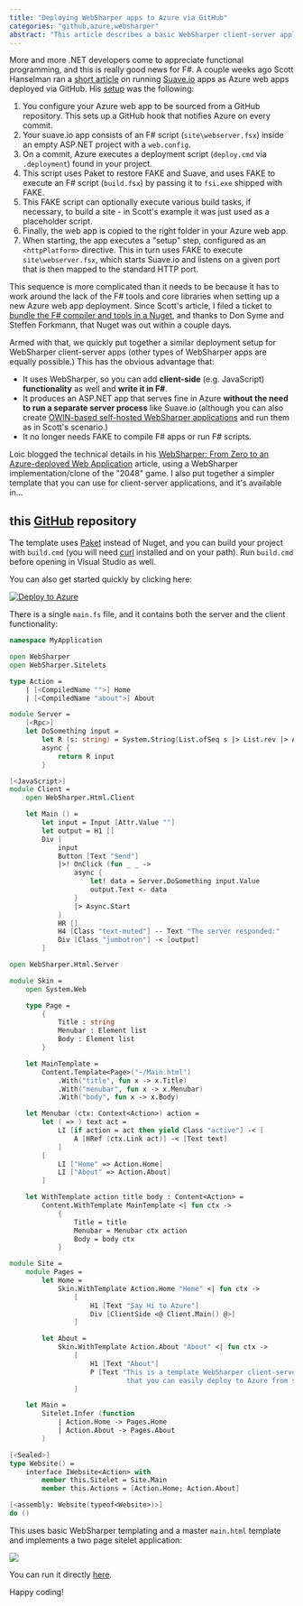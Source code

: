 ```yaml
---
title: "Deploying WebSharper apps to Azure via GitHub"
categories: "github,azure,websharper"
abstract: "This article describes a basic WebSharper client-server application template that you can deploy to Azure via GitHub commits."
---
```

More and more .NET developers come to appreciate functional programming, and this is really good news for F#.  A couple weeks ago Scott Hanselman ran a [short article](http://www.hanselman.com/blog/RunningSuaveioAndFWithFAKEInAzureWebAppsWithGitAndTheDeployButton.aspx) on running [Suave.io](http://suave.io) apps as Azure web apps deployed via GitHub.  His [setup](https://github.com/shanselman/suavebootstrapper) was the following:

 1. You configure your Azure web app to be sourced from a GitHub repository. This sets up a GitHub hook that notifies Azure on every commit.
 2. Your suave.io app consists of an F# script (`site\webserver.fsx`) inside an empty ASP.NET project with a `web.config`.
 3. On a commit, Azure executes a deployment script (`deploy.cmd` via `.deployment`) found in your project.
 4. This script uses Paket to restore FAKE and Suave, and uses FAKE to execute an F# script (`build.fsx`) by passing it to `fsi.exe` shipped with FAKE.
 5. This FAKE script can optionally execute various build tasks, if necessary, to build a site - in Scott's example it was just used as a placeholder script.
 6. Finally, the web app is copied to the right folder in your Azure web app.
 7. When starting, the app executes a "setup" step, configured as an `<httpPlatform>` directive. This in turn uses FAKE to execute `site\webserver.fsx`, which starts Suave.io and listens on a given port that is then mapped to the standard HTTP port.
 
This sequence is more complicated than it needs to be because it has to work around the lack of the F# tools and core libraries when setting up a new Azure web app deployment. Since Scott's article, I filed a ticket to [bundle the F# compiler and tools in a Nuget](https://github.com/fsharp/fsharp/issues/408), and thanks to Don Syme and Steffen Forkmann, that Nuget was out within a couple days.

Armed with that, we quickly put together a similar deployment setup for WebSharper client-server apps (other types of WebSharper apps are equally possible.) This has the obvious advantage that:

 * It uses WebSharper, so you can add **client-side** (e.g. JavaScript) **functionality** as well and **write it in F#**.
 * It produces an ASP.NET app that serves fine in Azure **without the need to run a separate server process** like Suave.io (although you can also create [OWIN-based self-hosted WebSharper applications](http://www.websharper.com/blog-entry/4098) and run them as in Scott's scenario.)
 * It no longer needs FAKE to compile F# apps or run F# scripts.

Loic blogged the technical details in his [WebSharper: From Zero to an Azure-deployed Web Application](http://websharper.com/blog-entry/4367) article, using a WebSharper implementation/clone of the "2048" game.  I also put together a simpler template that you can use for client-server applications, and it's available in...

## this [GitHub](https://github.com/intellifactory/ClientServer.Azure) repository

The template uses [Paket](http://fsprojects.github.io/Paket/) instead of Nuget, and you can build your project with `build.cmd` (you will need [curl](http://curl.haxx.se/download.html) installed and on your path). Run `build.cmd` before opening in Visual Studio as well.

You can also get started quickly by clicking here:

[![Deploy to Azure](http://azuredeploy.net/deploybutton.png)](https://azuredeploy.net/?repository=https://github.com/intellifactory/ClientServer.Azure)

There is a single `main.fs` file, and it contains both the server and the client functionality:

```fsharp
namespace MyApplication

open WebSharper
open WebSharper.Sitelets

type Action =
    | [<CompiledName "">] Home
    | [<CompiledName "about">] About

module Server =
    [<Rpc>]
    let DoSomething input =
        let R (s: string) = System.String(List.ofSeq s |> List.rev |> Array.ofList)
        async {
            return R input
        }

[<JavaScript>]
module Client =
    open WebSharper.Html.Client

    let Main () =
        let input = Input [Attr.Value ""]
        let output = H1 []
        Div [
            input
            Button [Text "Send"]
            |>! OnClick (fun _ _ ->
                async {
                    let! data = Server.DoSomething input.Value
                    output.Text <- data
                }
                |> Async.Start
            )
            HR []
            H4 [Class "text-muted"] -- Text "The server responded:"
            Div [Class "jumbotron"] -< [output]
        ]

open WebSharper.Html.Server

module Skin =
    open System.Web

    type Page =
        {
            Title : string
            Menubar : Element list
            Body : Element list
        }

    let MainTemplate =
        Content.Template<Page>("~/Main.html")
            .With("title", fun x -> x.Title)
            .With("menubar", fun x -> x.Menubar)
            .With("body", fun x -> x.Body)

    let Menubar (ctx: Context<Action>) action =
        let ( => ) text act =
            LI [if action = act then yield Class "active"] -< [
                A [HRef (ctx.Link act)] -< [Text text]
            ]
        [
            LI ["Home" => Action.Home]
            LI ["About" => Action.About]
        ]

    let WithTemplate action title body : Content<Action> =
        Content.WithTemplate MainTemplate <| fun ctx ->
            {
                Title = title
                Menubar = Menubar ctx action
                Body = body ctx
            }

module Site =
    module Pages =
        let Home =
            Skin.WithTemplate Action.Home "Home" <| fun ctx ->
                [
                    H1 [Text "Say Hi to Azure"]
                    Div [ClientSide <@ Client.Main() @>]
                ]

        let About =
            Skin.WithTemplate Action.About "About" <| fun ctx ->
                [
                    H1 [Text "About"]
                    P [Text "This is a template WebSharper client-server application
                             that you can easily deploy to Azure from source control."]
                ]

    let Main =
        Sitelet.Infer (function
            | Action.Home -> Pages.Home
            | Action.About -> Pages.About
        )

[<Sealed>]
type Website() =
    interface IWebsite<Action> with
        member this.Sitelet = Site.Main
        member this.Actions = [Action.Home; Action.About]

[<assembly: Website(typeof<Website>)>]
do ()
```

This uses basic WebSharper templating and a master `main.html` template and implements a two page sitelet application:

![](http://i.imgur.com/jaRxS2Q.png)

You can run it directly [here](http://websharper-clientserver.azurewebsites.net/).

Happy coding!
